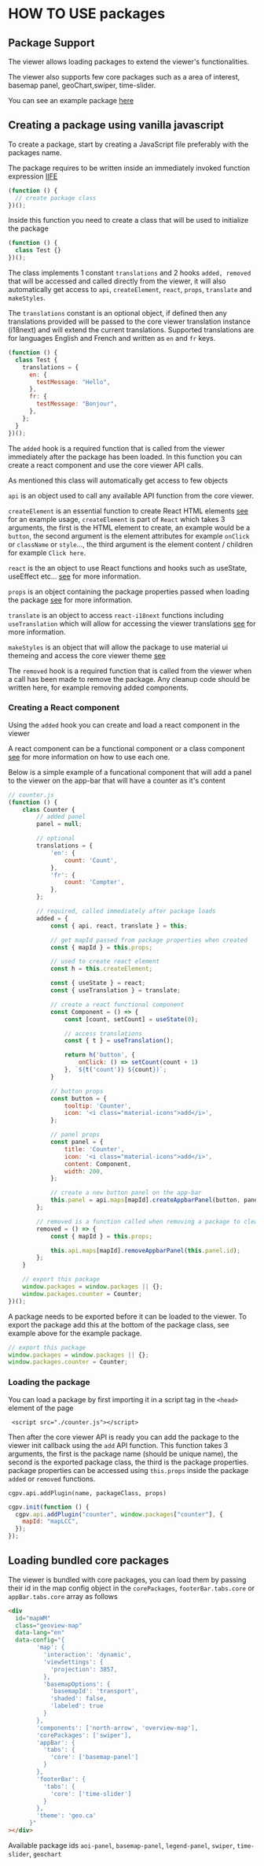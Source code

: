 # HOW TO USE packages

## Package Support

The viewer allows loading packages to extend the viewer's functionalities.

The viewer also supports few core packages such as a area of interest, basemap panel, geoChart,swiper, time-slider.

You can see an example package [here](https://github.com/Canadian-Geospatial-Platform/geoview/tree/develop/packages/geoview-basemap-panel)

## Creating a package using vanilla javascript

To create a package, start by creating a JavaScript file preferably with the packages name.

The package requires to be written inside an immediately invoked function expression [IIFE](https://developer.mozilla.org/en-US/docs/Glossary/IIFE)

```js
(function () {
  // create package class
})();
```

Inside this function you need to create a class that will be used to initialize the package

```js
(function () {
  class Test {}
})();
```

The class implements 1 constant `translations` and 2 hooks `added, removed` that will be accessed and called directly from the viewer, it will also automatically get access to `api`, `createElement`, `react`, `props`, `translate` and `makeStyles`.

The `translations` constant is an optional object, if defined then any translations provided will be passed to the core viewer translation instance (i18next) and will extend the current translations. Supported translations are for languages English and French and written as `en` and `fr` keys.

```js
(function () {
  class Test {
    translations = {
      en: {
        testMessage: "Hello",
      },
      fr: {
        testMessage: "Bonjour",
      },
    };
  }
})();
```

The `added` hook is a required function that is called from the viewer immediately after the package has been loaded. In this function you can create a react component and use the core viewer API calls.

As mentioned this class will automatically get access to few objects

`api` is an object used to call any available API function from the core viewer.

`createElement` is an essential function to create React HTML elements [see](#creating-a-react-component) for an example usage, `createElement` is part of `React` which takes 3 arguments, the first is the HTML element to create, an example would be a `button`, the second argument is the element attributes for example `onClick` or `className` or `style`..., the third argument is the element content / children for example `Click here`.

`react` is the an object to use React functions and hooks such as useState, useEffect etc... [see](https://reactjs.org/docs/hooks-intro.html) for more information.

`props` is an object containing the package properties passed when loading the package [see](#loading-the-package) for more information.

`translate` is an object to access `react-i18next` functions including `useTranslation` which will allow for accessing the viewer translations [see](https://react.i18next.com/latest/usetranslation-hook) for more information.

`makeStyles` is an object that will allow the package to use material ui themeing and access the core viewer theme [see](https://material-ui.com/styles/basics/)

The `removed` hook is a required function that is called from the viewer when a call has been made to remove the package. Any cleanup code should be written here, for example removing added components.

### Creating a React component

Using the `added` hook you can create and load a react component in the viewer

A react component can be a functional component or a class component [see](https://reactjs.org/docs/hooks-state.html) for more information on how to use each one.

Below is a simple example of a funcational component that will add a panel to the viewer on the app-bar that will have a counter as it's content

```js
// counter.js
(function () {
    class Counter {
        // added panel
        panel = null;

        // optional
        translations = {
            'en': {
                count: 'Count',
            },
            'fr': {
                count: 'Compter',
            },
        };

        // required, called immediately after package loads
        added = {
            const { api, react, translate } = this;

            // get mapId passed from package properties when created
            const { mapId } = this.props;

            // used to create react element
            const h = this.createElement;

            const { useState } = react;
            const { useTranslation } = translate;

            // create a react functional component
            const Component = () => {
                const [count, setCount] = useState(0);

                // access translations
                const { t } = useTranslation();

                return h('button', {
                    onClick: () => setCount(count + 1)
                }, `${t('count')} ${count})`;
            }

            // button props
            const button = {
                tooltip: 'Counter',
                icon: '<i class="material-icons">add</i>',
            };

            // panel props
            const panel = {
                title: 'Counter',
                icon: '<i class="material-icons">add</i>',
                content: Component,
                width: 200,
            };

            // create a new button panel on the app-bar
            this.panel = api.maps[mapId].createAppbarPanel(button, panel, null);
        };

        // removed is a function called when removing a package to cleanup
        removed = () => {
            const { mapId } = this.props;

            this.api.maps[mapId].removeAppbarPanel(this.panel.id);
        };
    }

    // export this package
    window.packages = window.packages || {};
    window.packages.counter = Counter;
})();
```

A package needs to be exported before it can be loaded to the viewer. To export the package add this at the bottom of the package class, see example above for the example package.

```js
// export this package
window.packages = window.packages || {};
window.packages.counter = Counter;
```

### Loading the package

You can load a package by first importing it in a script tag in the `<head>` element of the page

` <script src="./counter.js"></script>`

Then after the core viewer API is ready you can add the package to the viewer init callback using the `add` API function. This function takes 3 arguments, the first is the package name (should be unique name), the second is the exported package class, the third is the package properties. package properties can be accessed using `this.props` inside the package `added` or `removed` functions.

`cgpv.api.addPlugin(name, packageClass, props)`

```js
cgpv.init(function () {
  cgpv.api.addPlugin("counter", window.packages["counter"], {
    mapId: "mapLCC",
  });
});
```

## Loading bundled core packages

The viewer is bundled with core packages, you can load them by passing their id in the map config object in the `corePackages`, `footerBar.tabs.core` or `appBar.tabs.core` array as follows

```html
<div
  id="mapWM"
  class="geoview-map"
  data-lang="en"
  data-config="{
        'map': {
          'interaction': 'dynamic',
          'viewSettings': {
            'projection': 3857,
          },
          'basemapOptions': {
            'basemapId': 'transport',
            'shaded': false,
            'labeled': true
          }
        },
        'components': ['north-arrow', 'overview-map'],
        'corePackages': ['swiper'],
        'appBar': {
          'tabs': {
            'core': ['basemap-panel']
          }
        },
        'footerBar': {
          'tabs': {
            'core': ['time-slider']
          }
        },
        'theme': 'geo.ca'
      }"
></div>
```

Available package ids `aoi-panel`, `basemap-panel`, `legend-panel`, `swiper`, `time-slider`, `geochart`